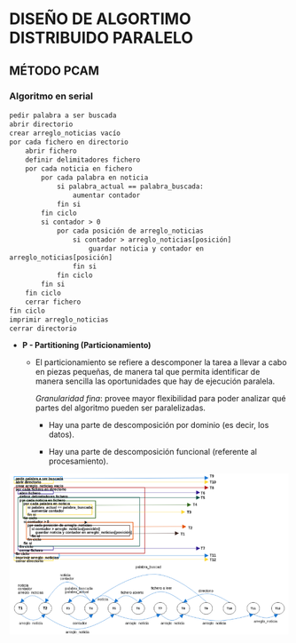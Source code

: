 # DISEÑO DE ALGORTIMO DISTRIBUIDO PARALELO

## MÉTODO PCAM

### Algoritmo en serial
    
    pedir palabra a ser buscada
    abrir directorio
    crear arreglo_noticias vacío
    por cada fichero en directorio
        abrir fichero
        definir delimitadores fichero
        por cada noticia en fichero
            por cada palabra en noticia
                si palabra_actual == palabra_buscada:
                    aumentar contador
                fin si
            fin ciclo
            si contador > 0
                por cada posición de arreglo_noticias
                    si contador > arreglo_noticias[posición]
                        guardar noticia y contador en arreglo_noticias[posición]
                    fin si
                fin ciclo
            fin si
        fin ciclo
        cerrar fichero    
    fin ciclo
    imprimir arreglo_noticias
    cerrar directorio

* **P - Partitioning (Particionamiento)**
    - El particionamiento se refiere a descomponer la tarea a llevar a cabo en piezas pequeñas, de manera tal que permita identificar de manera sencilla las oportunidades que hay de ejecución paralela. 

        *Granularidad fina*: provee mayor flexibilidad para poder analizar qué partes del algoritmo pueden ser paralelizadas. 

        - Hay una parte de descomposición por dominio (es decir, los datos).


        - Hay una parte de descomposición funcional (referente al procesamiento).


![Diseño PCAM](https://github.com/mnl359/Text-analytics/blob/master/pcam.png)
